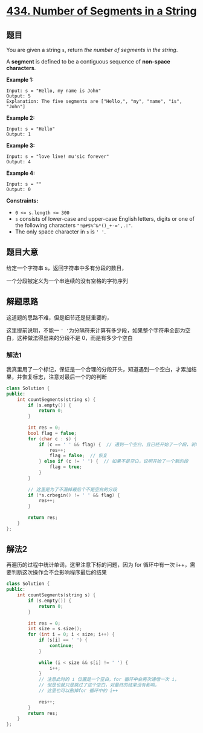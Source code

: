 # [434. Number of Segments in a String](https://leetcode.com/problems/number-of-segments-in-a-string/)

## 题目

You are given a string `s`, return *the number of segments in the string*. 

A **segment** is defined to be a contiguous sequence of **non-space characters**.

 

**Example 1:**

```
Input: s = "Hello, my name is John"
Output: 5
Explanation: The five segments are ["Hello,", "my", "name", "is", "John"]
```

**Example 2:**

```
Input: s = "Hello"
Output: 1
```

**Example 3:**

```
Input: s = "love live! mu'sic forever"
Output: 4
```

**Example 4:**

```
Input: s = ""
Output: 0
```

 

**Constraints:**

- `0 <= s.length <= 300`
- `s` consists of lower-case and upper-case English letters, digits or one of the following characters `"!@#$%^&*()_+-=',.:"`.
- The only space character in `s` is `' '`.

## 题目大意

给定一个字符串 s，返回字符串中多有分段的数目，

一个分段被定义为一个串连续的没有空格的字符序列

## 解题思路

这道题的思路不难，但是细节还是挺重要的，

这里提前说明，不能一 `' '`为分隔符来计算有多少段，如果整个字符串全部为空白，这种做法得出来的分段不是 0，而是有多少个空白

### 解法1

我真里用了一个标记，保证是一个合理的分段开头，知道遇到一个空白，才累加结果，并恢复标志，注意对最后一个的的判断

`````c++
class Solution {
public:
    int countSegments(string s) {
        if (s.empty()) {
            return 0;
        }
        
        int res = 0;
        bool flag = false;
        for (char c : s) {
            if (c == ' ' && flag) {  // 遇到一个空白，且已经开始了一个段，说明到了段的末尾
                res++;
                flag = false;  // 恢复
            } else if (c != ' ') {  // 如果不是空白，说明开始了一个新的段
                flag = true;
            }
        }
        
        // 这里是为了不漏掉最后个不是空白的分段
        if (*s.crbegin() != ' ' && flag) {
            res++;
        }
        
        return res;
    }
};
`````

## 解法2

再遍历的过程中统计单词，这里注意下标的问题，因为 for 循环中有一次 i++，需要判断这次操作会不会影响程序最后的结果

````c++
class Solution {
public:
    int countSegments(string s) {
        if (s.empty()) {
            return 0;
        }
        
        int res = 0;
        int size = s.size();
        for (int i = 0; i < size; i++) {
            if (s[i] == ' ') {
                continue;
            }
            
            while (i < size && s[i] != ' ') {
                i++;
            }
            // 注意此时的 i 位置是一个空白，for 循环中会再次递增一次 i，
            // 但是也就只是跳过了这个空白，对最终的结果没有影响，
            // 这里也可以删掉for 循环中的 i++
            
            res++;
        }
        return res;
    }
};
````

